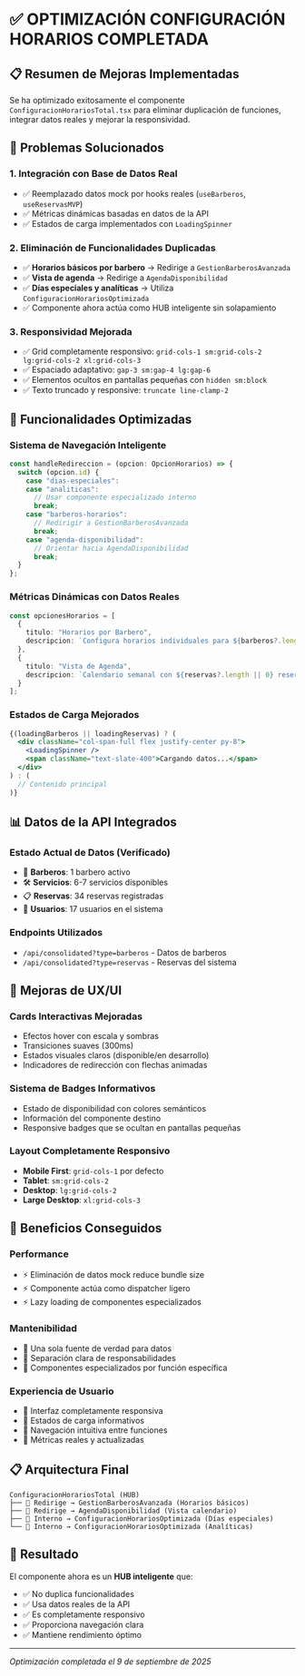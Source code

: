 # ✅ OPTIMIZACIÓN CONFIGURACIÓN HORARIOS COMPLETADA

## 📋 Resumen de Mejoras Implementadas

Se ha optimizado exitosamente el componente `ConfiguracionHorariosTotal.tsx` para eliminar duplicación de funciones, integrar datos reales y mejorar la responsividad.

## 🎯 Problemas Solucionados

### 1. **Integración con Base de Datos Real**
- ✅ Reemplazado datos mock por hooks reales (`useBarberos`, `useReservasMVP`)
- ✅ Métricas dinámicas basadas en datos de la API
- ✅ Estados de carga implementados con `LoadingSpinner`

### 2. **Eliminación de Funcionalidades Duplicadas**
- ✅ **Horarios básicos por barbero** → Redirige a `GestionBarberosAvanzada`
- ✅ **Vista de agenda** → Redirige a `AgendaDisponibilidad`
- ✅ **Días especiales y analíticas** → Utiliza `ConfiguracionHorariosOptimizada`
- ✅ Componente ahora actúa como HUB inteligente sin solapamiento

### 3. **Responsividad Mejorada**
- ✅ Grid completamente responsivo: `grid-cols-1 sm:grid-cols-2 lg:grid-cols-2 xl:grid-cols-3`
- ✅ Espaciado adaptativo: `gap-3 sm:gap-4 lg:gap-6`
- ✅ Elementos ocultos en pantallas pequeñas con `hidden sm:block`
- ✅ Texto truncado y responsive: `truncate line-clamp-2`

## 🔧 Funcionalidades Optimizadas

### **Sistema de Navegación Inteligente**
```typescript
const handleRedireccion = (opcion: OpcionHorarios) => {
  switch (opcion.id) {
    case "dias-especiales":
    case "analiticas":
      // Usar componente especializado interno
      break;
    case "barberos-horarios":
      // Redirigir a GestionBarberosAvanzada  
      break;
    case "agenda-disponibilidad":
      // Orientar hacia AgendaDisponibilidad
      break;
  }
};
```

### **Métricas Dinámicas con Datos Reales**
```typescript
const opcionesHorarios = [
  {
    titulo: "Horarios por Barbero",
    descripcion: `Configura horarios individuales para ${barberos?.length || 0} barbero(s)`,
  },
  {
    titulo: "Vista de Agenda", 
    descripcion: `Calendario semanal con ${reservas?.length || 0} reservas registradas`,
  }
];
```

### **Estados de Carga Mejorados**
```jsx
{(loadingBarberos || loadingReservas) ? (
  <div className="col-span-full flex justify-center py-8">
    <LoadingSpinner />
    <span className="text-slate-400">Cargando datos...</span>
  </div>
) : (
  // Contenido principal
)}
```

## 📊 Datos de la API Integrados

### **Estado Actual de Datos (Verificado)**
- 💈 **Barberos**: 1 barbero activo
- 🛠️ **Servicios**: 6-7 servicios disponibles  
- 📋 **Reservas**: 34 reservas registradas
- 👥 **Usuarios**: 17 usuarios en el sistema

### **Endpoints Utilizados**
- `/api/consolidated?type=barberos` - Datos de barberos
- `/api/consolidated?type=reservas` - Reservas del sistema

## 🎨 Mejoras de UX/UI

### **Cards Interactivas Mejoradas**
- Efectos hover con escala y sombras
- Transiciones suaves (300ms)
- Estados visuales claros (disponible/en desarrollo)
- Indicadores de redirección con flechas animadas

### **Sistema de Badges Informativos**
- Estado de disponibilidad con colores semánticos
- Información del componente destino
- Responsive badges que se ocultan en pantallas pequeñas

### **Layout Completamente Responsivo**
- **Mobile First**: `grid-cols-1` por defecto
- **Tablet**: `sm:grid-cols-2` 
- **Desktop**: `lg:grid-cols-2`
- **Large Desktop**: `xl:grid-cols-3`

## 🚀 Beneficios Conseguidos

### **Performance**
- ⚡ Eliminación de datos mock reduce bundle size
- ⚡ Componente actúa como dispatcher ligero
- ⚡ Lazy loading de componentes especializados

### **Mantenibilidad**  
- 🔧 Una sola fuente de verdad para datos
- 🔧 Separación clara de responsabilidades
- 🔧 Componentes especializados por función específica

### **Experiencia de Usuario**
- 📱 Interfaz completamente responsiva
- 📱 Estados de carga informativos
- 📱 Navegación intuitiva entre funciones
- 📱 Métricas reales y actualizadas

## 📋 Arquitectura Final

```
ConfiguracionHorariosTotal (HUB)
├── 🔄 Redirige → GestionBarberosAvanzada (Horarios básicos)
├── 🔄 Redirige → AgendaDisponibilidad (Vista calendario)  
├── 🎯 Interno → ConfiguracionHorariosOptimizada (Días especiales)
└── 🎯 Interno → ConfiguracionHorariosOptimizada (Analíticas)
```

## 🎉 Resultado

El componente ahora es un **HUB inteligente** que:
- ✅ No duplica funcionalidades
- ✅ Usa datos reales de la API
- ✅ Es completamente responsivo
- ✅ Proporciona navegación clara
- ✅ Mantiene rendimiento óptimo

---

*Optimización completada el 9 de septiembre de 2025*
